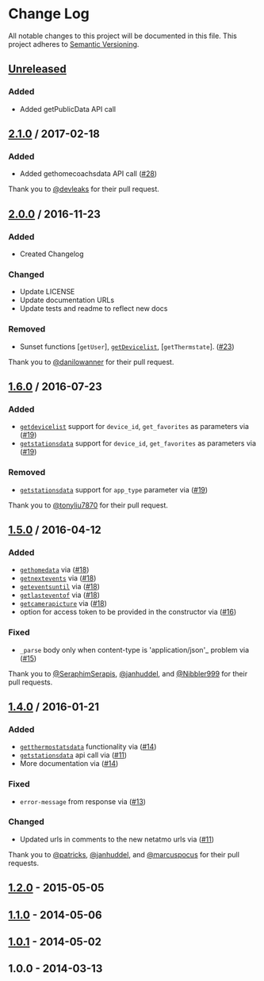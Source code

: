 # Change Log
All notable changes to this project will be documented in this file.
This project adheres to [Semantic Versioning](http://semver.org/).

## [Unreleased]
### Added
- Added getPublicData API call

## [2.1.0] / 2017-02-18
### Added
- Added gethomecoachsdata API call ([#28])

Thank you to [@devleaks] for their pull request.

## [2.0.0] / 2016-11-23
### Added
- Created Changelog

### Changed
- Update LICENSE
- Update documentation URLs
- Update tests and readme to reflect new docs

### Removed
- Sunset functions [`getUser`], [`getDevicelist`], [`getThermstate`]. ([#23])

Thank you to [@danilowanner] for their pull request.

## [1.6.0] / 2016-07-23
### Added
- [`getdevicelist`] support for `device_id`, `get_favorites` as parameters via ([#19])
- [`getstationsdata`] support for `device_id`, `get_favorites` as parameters via ([#19])

### Removed
- [`getstationsdata`] support for `app_type` parameter via ([#19])

Thank you to [@tonyliu7870] for their pull request.


## [1.5.0] / 2016-04-12
### Added
- [`gethomedata`] via ([#18])
- [`getnextevents`] via ([#18])
- [`geteventsuntil`] via ([#18])
- [`getlasteventof`] via ([#18])
- [`getcamerapicture`] via ([#18])
- option for access token to be provided in the constructor via ([#16])

### Fixed
- `_parse` body only when content-type is 'application/json'_ problem via ([#15])

Thank you to [@SeraphimSerapis], [@janhuddel], and [@Nibbler999] for their pull requests.


## [1.4.0] / 2016-01-21
### Added
- [`getthermostatsdata`] functionality via ([#14])
- [`getstationsdata`] api call via ([#11])
- More documentation via ([#14])

### Fixed
- `error-message` from response via ([#13])

### Changed
- Updated urls in comments to the new netatmo urls via ([#11])

Thank you to [@patricks], [@janhuddel], and [@marcuspocus] for their pull requests.


## [1.2.0] - 2015-05-05


## [1.1.0] - 2014-05-06


## [1.0.1] - 2014-05-02


## 1.0.0 - 2014-03-13


[Unreleased]: https://github.com/karbassi/netatmo/compare/v2.1.0...HEAD
[2.1.0]: https://github.com/karbassi/netatmo/compare/v2.0.0...v2.1.0
[2.0.0]: https://github.com/karbassi/netatmo/compare/v1.6.0...v2.0.0
[1.6.0]: https://github.com/karbassi/netatmo/compare/v1.5.0...v1.6.0
[1.5.0]: https://github.com/karbassi/netatmo/compare/v1.4.0...v1.5.0
[1.4.0]: https://github.com/karbassi/netatmo/compare/v1.2.0...v1.4.0
[1.2.0]: https://github.com/karbassi/netatmo/compare/v1.1.0...v1.2.0
[1.1.0]: https://github.com/karbassi/netatmo/compare/v1.0.1...v1.1.0
[1.0.1]: https://github.com/karbassi/netatmo/compare/v1.0.0...v1.0.1

[#28]: https://github.com/karbassi/netatmo/pull/28
[#27]: https://github.com/karbassi/netatmo/pull/27
[#26]: https://github.com/karbassi/netatmo/pull/26
[#25]: https://github.com/karbassi/netatmo/pull/25
[#24]: https://github.com/karbassi/netatmo/pull/24
[#23]: https://github.com/karbassi/netatmo/pull/23
[#22]: https://github.com/karbassi/netatmo/pull/22
[#21]: https://github.com/karbassi/netatmo/pull/21
[#29]: https://github.com/karbassi/netatmo/pull/19
[#19]: https://github.com/karbassi/netatmo/pull/19
[#18]: https://github.com/karbassi/netatmo/pull/18
[#17]: https://github.com/karbassi/netatmo/pull/17
[#16]: https://github.com/karbassi/netatmo/pull/16
[#15]: https://github.com/karbassi/netatmo/pull/15
[#14]: https://github.com/karbassi/netatmo/pull/14
[#13]: https://github.com/karbassi/netatmo/pull/13
[#12]: https://github.com/karbassi/netatmo/pull/12
[#11]: https://github.com/karbassi/netatmo/pull/11

[`getcamerapicture`]: https://dev.netatmo.com/dev/resources/technical/reference/welcome/getcamerapicture
[`getdevicelist`]: https://dev.netatmo.com/dev/resources/technical/reference/weatherstation/getstationsdata
[`geteventsuntil`]: https://dev.netatmo.com/dev/resources/technical/reference/welcome/geteventsuntil
[`gethomedata`]: https://dev.netatmo.com/dev/resources/technical/reference/welcome/gethomedata
[`getlasteventof`]: https://dev.netatmo.com/dev/resources/technical/reference/welcome/getlasteventof
[`getnextevents`]: https://dev.netatmo.com/dev/resources/technical/reference/welcome/getnextevents
[`getstationsdata`]: https://dev.netatmo.com/dev/resources/technical/reference/weatherstation/getstationsdata
[`getthermostatsdata`]: https://dev.netatmo.com/dev/resources/technical/reference/thermostat/getthermostatsdata

[@tonyliu7870]: https://github.com/tonyliu7870
[@SeraphimSerapis]: https://github.com/SeraphimSerapis
[@janhuddel]: https://github.com/janhuddel
[@Nibbler999]: https://github.com/Nibbler999
[@patricks]: https://github.com/patricks
[@janhuddel]: https://github.com/janhuddel
[@marcuspocus]: https://github.com/marcuspocus
[@danilowanner]: https://github.com/danilowanner
[@devleaks]: https://github.com/devleaks
